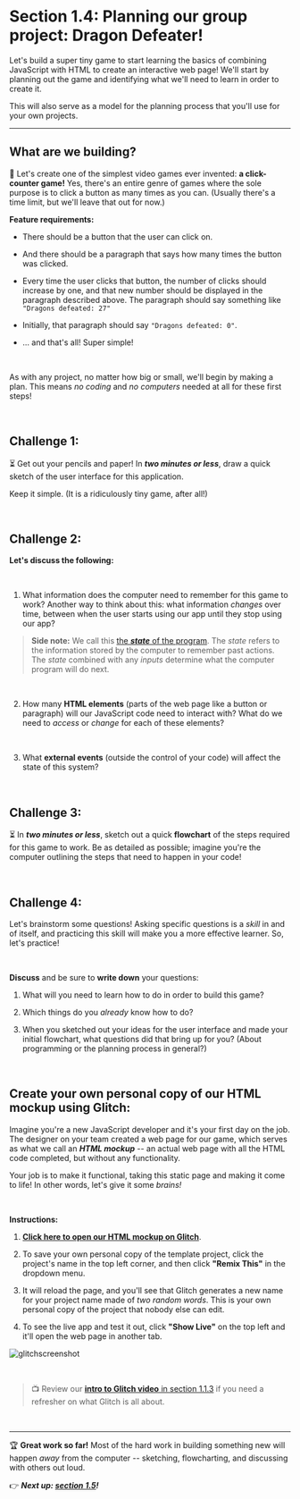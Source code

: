 # Section 1.4: Planning our group project: Dragon Defeater!

Let's build a super tiny game to start learning the basics of combining JavaScript with HTML to create an interactive web page! We'll start by planning out the game and identifying what we'll need to learn in order to create it.

This will also serve as a model for the planning process that you'll use for your own projects.

 <hr/>

## What are we building?

:hammer: Let's create one of the simplest video games ever invented: **a click-counter game!** Yes, there's an entire genre of games where the sole purpose is to click a button as many times as you can. (Usually there's a time limit, but we'll leave that out for now.)

**Feature requirements:**

  - There should be a button that the user can click on.
  
  - And there should be a paragraph that says how many times the button was clicked.
  
  - Every time the user clicks that button, the number of clicks should increase by one, and that new number should be displayed in the paragraph described above. The paragraph should say something like `"Dragons defeated: 27"`
  
  - Initially, that paragraph should say `"Dragons defeated: 0"`.
  
  - ... and that's all! Super simple!

<br/>

As with any project, no matter how big or small, we'll begin by making a plan. This means *no coding* and *no computers* needed at all for these first steps!

<br/>

## Challenge 1:

:hourglass_flowing_sand: Get out your pencils and paper! In ***two minutes or less***, draw a quick sketch of the user interface for this application.

Keep it simple. (It is a ridiculously tiny game, after all!)

<br/>

## Challenge 2:

**Let's discuss the following:**

<br/>

  1. What information does the computer need to remember for this game to work? Another way to think about this: what information *changes* over time, between when the user starts using our app until they stop using our app?
  
  > **Side note:** We call this [the ***state*** of the program](https://en.wikipedia.org/wiki/State_(computer_science)). The *state* refers to the information stored by the computer to remember past actions. The *state* combined with any *inputs* determine what the computer program will do next.

<br/>

  2. How many **HTML elements** (parts of the web page like a button or paragraph) will our JavaScript code need to interact with? What do we need to *access* or *change* for each of these elements?

<br/>

  3. What **external events** (outside the control of your code) will affect the state of this system?

<br/>

## Challenge 3:

:hourglass_flowing_sand: In ***two minutes or less***, sketch out a quick **flowchart** of the steps required for this game to work. Be as detailed as possible; imagine you're the computer outlining the steps that need to happen in your code!

<br/>

## Challenge 4:

Let's brainstorm some questions! Asking specific questions is a *skill* in and of itself, and practicing this skill will make you a more effective learner. So, let's practice!

<br/>

**Discuss** and be sure to **write down** your questions:

  1. What will you need to learn how to do in order to build this game?
  
  2. Which things do you *already* know how to do?
  
  3. When you sketched out your ideas for the user interface and made your initial flowchart, what questions did that bring up for you? (About programming or the planning process in general?)

<br/>

## Create your own personal copy of our HTML mockup using Glitch:

Imagine you're a new JavaScript developer and it's your first day on the job. The designer on your team created a web page for our game, which serves as what we call an ***HTML mockup*** -- an actual web page with all the HTML code completed, but without any functionality.

Your job is to make it functional, taking this static page and making it come to life! In other words, let's give it some *brains!* 

<br/>

**Instructions:**

  1. [**Click here to open our HTML mockup on Glitch**](https://glitch.com/edit/#!/dragon-defeater-v0-starter).
  
  2. To save your own personal copy of the template project, click the project's name in the top left corner, and then click **"Remix This"** in the dropdown menu.
  
  2. It will reload the page, and you'll see that Glitch generates a new name for your project name made of *two random words*. This is your own personal copy of the project that nobody else can edit.
  
  3. To see the live app and test it out, click **"Show Live"** on the top left and it'll open the web page in another tab.

![glitchscreenshot](https://user-images.githubusercontent.com/1555022/40146036-e95ba9ec-5918-11e8-9533-094d6f8d858e.png)

<br/>

  > :tv: Review our [**intro to Glitch video** in section 1.1.3](https://github.com/LearnTeachCode/intro-javascript-class/blob/july-aug-2018/week-1/1-1-initial-tools-intro.md#113-intro-to-glitch) if you need a refresher on what Glitch is all about.


<br/>

<hr/>

:trophy: **Great work so far!** Most of the hard work in building something new will happen *away* from the computer -- sketching, flowcharting, and discussing with others out loud.

:point_right: ***Next up: [section 1.5](https://github.com/LearnTeachCode/intro-javascript-class/blob/july-aug-2018/week-1/1-5-dom-challenges.md)!***
